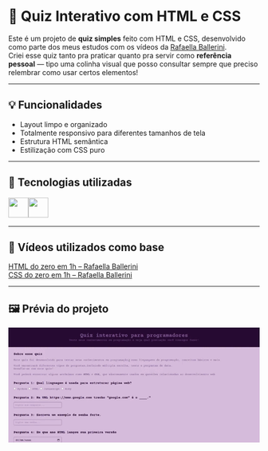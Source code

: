 # 🧠 Quiz Interativo com HTML e CSS

Este é um projeto de **quiz simples** feito com HTML e CSS, desenvolvido como parte dos meus estudos com os vídeos da [Rafaella Ballerini](https://www.youtube.com/@rafaellaballerini).  
Criei esse quiz tanto pra praticar quanto pra servir como **referência pessoal** — tipo uma colinha visual que posso consultar sempre que preciso relembrar como usar certos elementos!

---

## 💡 Funcionalidades

- Layout limpo e organizado
- Totalmente responsivo para diferentes tamanhos de tela
- Estrutura HTML semântica
- Estilização com CSS puro

---

## 🎨 Tecnologias utilizadas

<img src="https://cdn.jsdelivr.net/gh/devicons/devicon@latest/icons/html5/html5-original-wordmark.svg" width="40" height="40" /><img src="https://cdn.jsdelivr.net/gh/devicons/devicon@latest/icons/css3/css3-original-wordmark.svg" width="40" height="40" /> 

---

## 🎥 Vídeos utilizados como base

[HTML do zero em 1h – Rafaella Ballerini](https://youtu.be/Fhy-5CtVkiM?si=JD-wVWURiZHYDVvN)<br>
[CSS do zero em 1h – Rafaella Ballerini](https://youtu.be/AB35iSr1YyA?si=wHSArzkwNnzGZW7j)

---

## 🖼️ Prévia do projeto

![Demonstração do Quiz](./assets/Gravando%202025-04-10%2014134999.gif)

